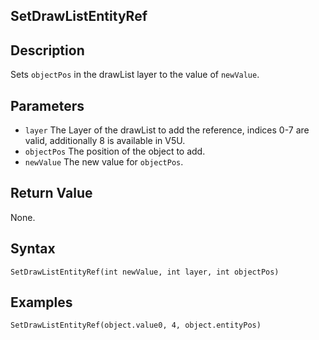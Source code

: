 ## SetDrawListEntityRef

## Description
Sets `objectPos` in the drawList layer to the value of `newValue`.

## Parameters
- `layer`
The Layer of the drawList to add the reference, indices 0-7 are valid, additionally 8 is available in V5U.
- `objectPos`
The position of the object to add.
- `newValue`
The new value for `objectPos`.

## Return Value
None.

## Syntax
```
SetDrawListEntityRef(int newValue, int layer, int objectPos)
```

## Examples
```
SetDrawListEntityRef(object.value0, 4, object.entityPos)
```